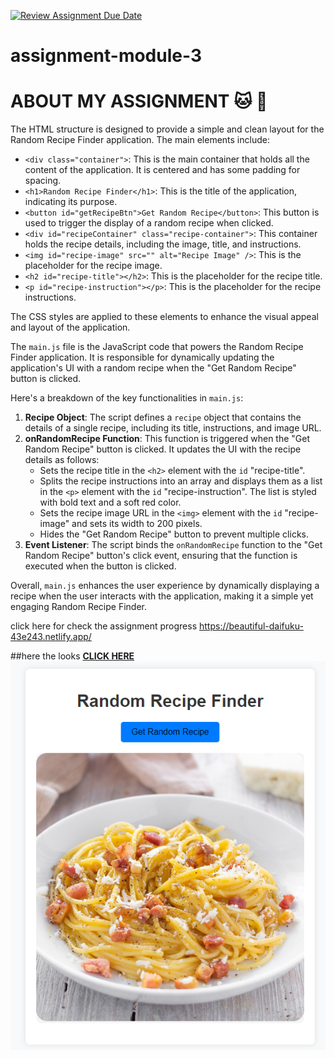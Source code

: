 [![Review Assignment Due Date](https://classroom.github.com/assets/deadline-readme-button-22041afd0340ce965d47ae6ef1cefeee28c7c493a6346c4f15d667ab976d596c.svg)](https://classroom.github.com/a/ud456hEF)
# assignment-module-3

# ABOUT MY ASSIGNMENT :cat: :dog:
The HTML structure is designed to provide a simple and clean layout for the Random Recipe Finder application. The main elements include:

- `<div class="container">`: This is the main container that holds all the content of the application. It is centered and has some padding for spacing.
- `<h1>Random Recipe Finder</h1>`: This is the title of the application, indicating its purpose.
- `<button id="getRecipeBtn">Get Random Recipe</button>`: This button is used to trigger the display of a random recipe when clicked.
- `<div id="recipeContainer" class="recipe-container">`: This container holds the recipe details, including the image, title, and instructions.
- `<img id="recipe-image" src="" alt="Recipe Image" />`: This is the placeholder for the recipe image.
- `<h2 id="recipe-title"></h2>`: This is the placeholder for the recipe title.
- `<p id="recipe-instruction"></p>`: This is the placeholder for the recipe instructions.

The CSS styles are applied to these elements to enhance the visual appeal and layout of the application.

The `main.js` file is the JavaScript code that powers the Random Recipe Finder application. It is responsible for dynamically updating the application's UI with a random recipe when the "Get Random Recipe" button is clicked.

Here's a breakdown of the key functionalities in `main.js`:

1. **Recipe Object**: The script defines a `recipe` object that contains the details of a single recipe, including its title, instructions, and image URL.
2. **onRandomRecipe Function**: This function is triggered when the "Get Random Recipe" button is clicked. It updates the UI with the recipe details as follows:
	* Sets the recipe title in the `<h2>` element with the `id` "recipe-title".
	* Splits the recipe instructions into an array and displays them as a list in the `<p>` element with the `id` "recipe-instruction". The list is styled with bold text and a soft red color.
	* Sets the recipe image URL in the `<img>` element with the `id` "recipe-image" and sets its width to 200 pixels.
	* Hides the "Get Random Recipe" button to prevent multiple clicks.
3. **Event Listener**: The script binds the `onRandomRecipe` function to the "Get Random Recipe" button's click event, ensuring that the function is executed when the button is clicked.

Overall, `main.js` enhances the user experience by dynamically displaying a recipe when the user interacts with the application, making it a simple yet engaging Random Recipe Finder.



click here for check the assignment progress https://beautiful-daifuku-43e243.netlify.app/


##here the looks **[CLICK HERE](https://beautiful-daifuku-43e243.netlify.app/)**
![alt text](image.png)

